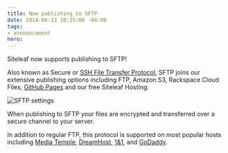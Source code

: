 ```yaml
---
title: Now publishing to SFTP
date: 2014-06-13 10:35:00 -04:00
tags:
- announcement
hero: 
---
```


Siteleaf now supports publishing to SFTP! 

Also known as Secure or [SSH File Transfer Protocol](http://en.wikipedia.org/wiki/SSH_File_Transfer_Protocol), SFTP joins our extensive publishing options including FTP, Amazon S3, Rackspace Cloud Files, [GitHub Pages](/blog/github-pages) and our free Siteleaf Hosting.

![SFTP settings](/uploads/sftp-clip.png)


When publishing to SFTP your files are encrypted and transferred over a secure channel to your server.

In addition to regular FTP, this protocol is supported on most popular hosts including [Media Temple](http://mediatemple.net), [DreamHost](http://www.dreamhost.com), [1&1](http://www.1and1.com), and [GoDaddy](http://www.godaddy.com).
